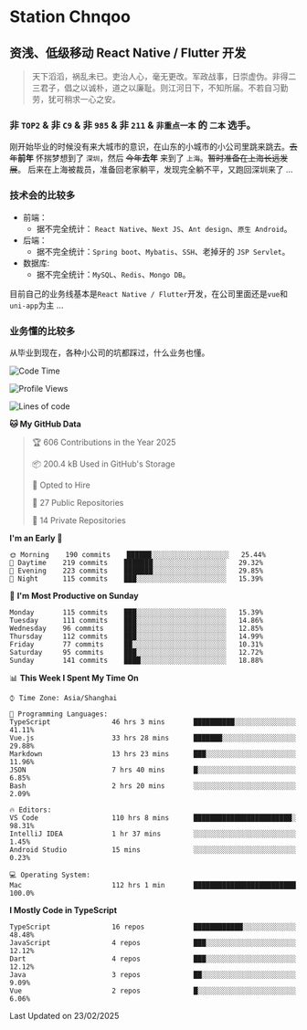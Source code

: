 # Station Chnqoo

## 资浅、低级移动 React Native / Flutter 开发

> 天下滔滔，祸乱未已。吏治人心，毫无更改。军政战事，日崇虚伪。非得二三君子，倡之以诚朴，道之以廉耻。则江河日下，不知所届。不若自习勤劳，犹可稍求一心之安。

### 非 `TOP2` & 非 `C9` & 非 `985` & 非 `211` & `非重点一本` 的 `二本` 选手。

刚开始毕业的时候没有来大城市的意识，在山东的小城市的小公司里跳来跳去。~~去年~~**前年** 怀揣梦想到了 `深圳`，然后 ~~今年~~**去年** 来到了 `上海`。~~暂时准备在上海长远发展~~。
后来在上海被裁员，准备回老家躺平，发现完全躺不平，又跑回深圳来了 ...

### 技术会的比较多

- 前端：
  - 据不完全统计： `React Native`、`Next JS`、`Ant design`、`原生 Android`。
- 后端：
  - 据不完全统计：`Spring boot`、`Mybatis`、`SSH`、老掉牙的 `JSP Servlet`。
- 数据库:
  - 据不完全统计：`MySQL`、`Redis`、`Mongo DB`。

目前自己的业务线基本是`React Native / Flutter`开发，在公司里面还是`vue`和`uni-app`为主 ...

### 业务懂的比较多

从毕业到现在，各种小公司的坑都踩过，什么业务也懂。

<!--START_SECTION:waka-->
![Code Time](http://img.shields.io/badge/Code%20Time-7%2C730%20hrs%2013%20mins-blue)

![Profile Views](http://img.shields.io/badge/Profile%20Views-0-blue)

![Lines of code](https://img.shields.io/badge/From%20Hello%20World%20I%27ve%20Written-316%20Thousand%20lines%20of%20code-blue)

**🐱 My GitHub Data** 

> 🏆 606 Contributions in the Year 2025
 > 
> 📦 200.4 kB Used in GitHub's Storage 
 > 
> 💼 Opted to Hire
 > 
> 📜 27 Public Repositories 
 > 
> 🔑 14 Private Repositories  
 > 
**I'm an Early 🐤** 

```text
🌞 Morning    190 commits    ██████░░░░░░░░░░░░░░░░░░░   25.44% 
🌆 Daytime    219 commits    ███████░░░░░░░░░░░░░░░░░░   29.32% 
🌃 Evening    223 commits    ███████░░░░░░░░░░░░░░░░░░   29.85% 
🌙 Night      115 commits    ███░░░░░░░░░░░░░░░░░░░░░░   15.39%

```
📅 **I'm Most Productive on Sunday** 

```text
Monday       115 commits    ███░░░░░░░░░░░░░░░░░░░░░░   15.39% 
Tuesday      111 commits    ███░░░░░░░░░░░░░░░░░░░░░░   14.86% 
Wednesday    96 commits     ███░░░░░░░░░░░░░░░░░░░░░░   12.85% 
Thursday     112 commits    ███░░░░░░░░░░░░░░░░░░░░░░   14.99% 
Friday       77 commits     ██░░░░░░░░░░░░░░░░░░░░░░░   10.31% 
Saturday     95 commits     ███░░░░░░░░░░░░░░░░░░░░░░   12.72% 
Sunday       141 commits    ████░░░░░░░░░░░░░░░░░░░░░   18.88%

```


📊 **This Week I Spent My Time On** 

```text
⌚︎ Time Zone: Asia/Shanghai

💬 Programming Languages: 
TypeScript               46 hrs 3 mins       ██████████░░░░░░░░░░░░░░░   41.11% 
Vue.js                   33 hrs 28 mins      ███████░░░░░░░░░░░░░░░░░░   29.88% 
Markdown                 13 hrs 23 mins      ███░░░░░░░░░░░░░░░░░░░░░░   11.96% 
JSON                     7 hrs 40 mins       █░░░░░░░░░░░░░░░░░░░░░░░░   6.85% 
Bash                     2 hrs 20 mins       ░░░░░░░░░░░░░░░░░░░░░░░░░   2.09%

🔥 Editors: 
VS Code                  110 hrs 8 mins      ████████████████████████░   98.31% 
IntelliJ IDEA            1 hr 37 mins        ░░░░░░░░░░░░░░░░░░░░░░░░░   1.45% 
Android Studio           15 mins             ░░░░░░░░░░░░░░░░░░░░░░░░░   0.23%

💻 Operating System: 
Mac                      112 hrs 1 min       █████████████████████████   100.0%

```

**I Mostly Code in TypeScript** 

```text
TypeScript               16 repos            ████████████░░░░░░░░░░░░░   48.48% 
JavaScript               4 repos             ███░░░░░░░░░░░░░░░░░░░░░░   12.12% 
Dart                     4 repos             ███░░░░░░░░░░░░░░░░░░░░░░   12.12% 
Java                     3 repos             ██░░░░░░░░░░░░░░░░░░░░░░░   9.09% 
Vue                      2 repos             █░░░░░░░░░░░░░░░░░░░░░░░░   6.06%

```



 Last Updated on 23/02/2025
<!--END_SECTION:waka-->

<!---
ChenqiaoStation/ChenqiaoStation is a ✨ special ✨ repository because its `README.md` (this file) appears on your GitHub profile.
You can click the Preview link to take a look at your changes.
--->
